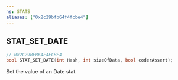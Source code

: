 ```yaml
---
ns: STATS
aliases: ["0x2c29bfb64f4fcbe4"]
---
```

## STAT_SET_DATE

```c
// 0x2C29BFB64F4FCBE4
bool STAT_SET_DATE(int Hash, int sizeOfData, bool coderAssert);
```

Set the value of an Date stat.

